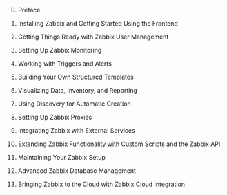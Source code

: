 0. Preface

1. Installing Zabbix and Getting Started Using the Frontend

2. Getting Things Ready with Zabbix User Management

3. Setting Up Zabbix Monitoring

4. Working with Triggers and Alerts

5. Building Your Own Structured Templates

6. Visualizing Data, Inventory, and Reporting

7. Using Discovery for Automatic Creation

8. Setting Up Zabbix Proxies

9. Integrating Zabbix with External Services

10. Extending Zabbix Functionality with Custom Scripts and the Zabbix API

11. Maintaining Your Zabbix Setup

12. Advanced Zabbix Database Management

13. Bringing Zabbix to the Cloud with Zabbix Cloud Integration
